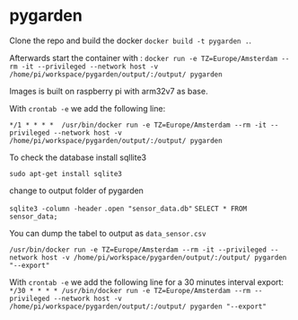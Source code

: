 # pygarden
Clone the repo and build the docker `docker build -t pygarden .`. 

Afterwards start the container with : `docker run -e TZ=Europe/Amsterdam --rm -it --privileged --network host -v /home/pi/workspace/pygarden/output/:/output/ pygarden`

Images is built on raspberry pi with arm32v7 as base. 

With `crontab -e` we add the following line:

`*/1 * * * *  /usr/bin/docker run -e TZ=Europe/Amsterdam --rm -it --privileged --network host -v /home/pi/workspace/pygarden/output/:/output/ pygarden`

To check the database install sqllite3

`sudo apt-get install sqlite3`

change to output folder of pygarden

`sqlite3 -column -header`
`.open "sensor_data.db"`
`SELECT * FROM sensor_data;`

You can dump the tabel to output as `data_sensor.csv`

`/usr/bin/docker run -e TZ=Europe/Amsterdam --rm -it --privileged --network host -v /home/pi/workspace/pygarden/output/:/output/ pygarden "--export"`

With `crontab -e` we add the following line for a 30 minutes interval export:
`*/30 * * * * /usr/bin/docker run -e TZ=Europe/Amsterdam --rm --privileged --network host -v /home/pi/workspace/pygarden/output/:/output/ pygarden "--export"`